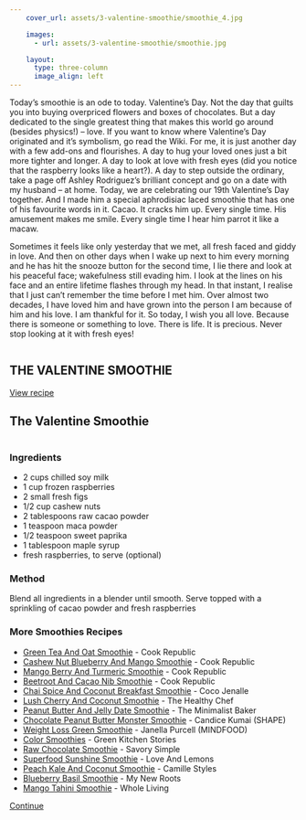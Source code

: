 ```yaml
---
    cover_url: assets/3-valentine-smoothie/smoothie_4.jpg

    images:
      - url: assets/3-valentine-smoothie/smoothie.jpg

    layout:
      type: three-column
      image_align: left
---
```

 
Today’s smoothie is an ode to today. Valentine’s Day. Not the day that guilts you into buying overpriced flowers and boxes of chocolates. But a day dedicated to the single greatest  thing that makes this world go around (besides physics!) – love. If you want to know where Valentine’s Day originated and it’s symbolism, go read the Wiki. For me, it is just another day with a few add-ons and flourishes. A day to hug your loved ones just a bit more tighter and longer. A day to look at love with fresh eyes (did you notice that the raspberry looks like a heart?). A day to step outside the ordinary, take a page off Ashley Rodriguez’s brilliant concept and go on a date with my husband – at home. Today, we are celebrating our 19th Valentine’s Day together. And I made him a special aphrodisiac laced smoothie that has one of his favourite words in it. Cacao. It cracks him up. Every single time. His amusement makes me smile. Every single time I hear him parrot it like a macaw.
 
Sometimes it feels like only yesterday that we met, all fresh faced and giddy in love. And then on other days when I wake up next to him every morning and he has hit the snooze button for the second time, I lie there and look at his peaceful face; wakefulness still evading him. I look at the lines on his face  and an entire lifetime flashes through my head. In that instant, I realise that I just can’t remember the time before I met him. Over almost two decades, I have loved him and have grown into the person I am because of him and his love. I am thankful for it. So today, I wish you all love. Because there is someone or something to love. There is life. It is precious. Never stop looking at it with fresh eyes!

<div class="single-item">
  <img class="thumb-image" data-media-id="images:1"/>
  <h2 class="title">THE VALENTINE SMOOTHIE</h2>
  <a class="button outline  open-layer" href="#smoothie_recipe">View recipe</a>
</div>
<article id="smoothie_recipe" class="page stack">
  <div class="content">
    <h2>The Valentine Smoothie</h2>
    <p>
      <img data-media-id="images:1">
    </p>
    <h3>Ingredients</h3>
    <ul>
      <li>2 cups chilled soy milk </li>
      <li>1 cup frozen raspberries</li>
      <li>2 small fresh figs </li>
      <li>1/2 cup cashew nuts</li>
      <li>2 tablespoons raw cacao powder </li>
      <li>1 teaspoon maca powder </li>
      <li>1/2 teaspoon sweet paprika </li>
      <li>1 tablespoon maple syrup</li>
      <li>fresh raspberries, to serve (optional)</li>
    </ul>
    <h3>Method</h3>
    <p>Blend all ingredients in a blender until smooth. Serve topped with a sprinkling of cacao powder and fresh raspberries</p>
    <h3>More Smoothies Recipes</h3>
    <ul>
      <li><a href="http://www.cookrepublic.com/recipe-archive/green-tea-and-oat-smoothie/" target="_blank">Green Tea And Oat Smoothie</a> - Cook Republic</li>
      <li><a href="http://www.cookrepublic.com/recipe-archive/cashew-nut-smoothie-with-blueberries-and-mango/" target="_blank">Cashew Nut Blueberry And Mango Smoothie</a> - Cook Republic</li>
      <li><a href="http://www.cookrepublic.com/recipe-archive/mango-acai-berry-and-turmeric-smoothie-vitamix/" target="_blank">Mango Berry And Turmeric Smoothie</a> - Cook Republic</li>
      <li><a href="http://www.cookrepublic.com/recipe-archive/beetroot-and-cacao-nib-smoothie/" target="_blank">Beetroot And Cacao Nib Smoothie</a> - Cook Republic</li>
      <li><a href="http://www.cocojenalle.com/blog/2013/12/19/chai-spice-almond-breakfast-smoothie" target="_blank">Chai Spice And Coconut Breakfast Smoothie</a> - Coco Jenalle</li>
      <li><a href="http://www.thehealthychef.com/2014/01/lush-cherry-coconut-smoothie/" target="_blank">Lush Cherry And Coconut Smoothie</a> - The Healthy Chef</li>
      <li><a href="http://minimalistbaker.com/peanut-butter-jelly-date-smoothie/" target="_blank">Peanut Butter And Jelly Date Smoothie</a> - The Minimalist Baker</li>
      <li><a href="http://www.shape.com/healthy-eating/healthy-recipes/chocolate-peanut-butter-monster-smoothie" target="_blank">Chocolate Peanut Butter Monster Smoothie</a> - Candice Kumai (SHAPE)</li>
      <li><a href="http://www.mindfood.com/article/janella-purcells-weight-loss-green-smoothie/" target="_blank">Weight Loss Green Smoothie</a> - Janella Purcell (MINDFOOD)</li>
      <li><a href="http://www.greenkitchenstories.com/drink-your-greens-yellows-reds/" target="_blank">Color Smoothies</a> - Green Kitchen Stories</li>
      <li><a href="http://www.savorysimple.net/raw-chocolate-smoothie/" target="_blank">Raw Chocolate Smoothie</a> - Savory Simple</li>
      <li><a href="http://www.loveandlemons.com/2013/12/30/superfood-sunshine-smoothies/" target="_blank">Superfood Sunshine Smoothie</a> - Love And Lemons</li>
      <li><a href="http://camillestyles.com/drinks/bottoms-up-peach-kale-coconut-smoothie/" target="_blank">Peach Kale And Coconut Smoothie</a> - Camille Styles</li>
      <li><a href="http://www.mynewroots.org/site/2013/08/blueberry-basil-smoothie-soy-free-protein-smoothie-boosts/" target="_blank">Blueberry Basil Smoothie</a> - My New Roots</li>
      <li><a href="http://www.wholeliving.com/216565/mango-tahini-smoothie" target="_blank">Mango Tahini Smoothie</a> - Whole Living</li>
    </ul>
  </div>
  <footer>
    <a href="#smoothie_recipe" class="button outline small close action">Continue</a>
  </footer>
</article>
